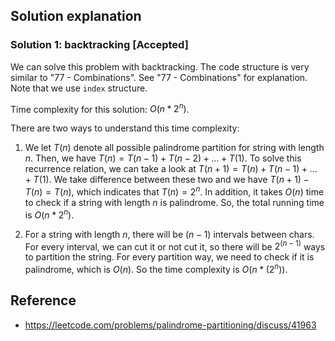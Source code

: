 ## Solution explanation

### Solution 1: backtracking [Accepted]

We can solve this problem with backtracking. The code structure is very similar to "77 - Combinations".
See "77 - Combinations" for explanation. Note that we use `index` structure.

Time complexity for this solution: $O(n*2^n)$.

There are two ways to understand this time complexity:

1. We let $T(n)$ denote all possible palindrome partition for string with length $n$. Then, we have
$T(n) = T(n-1) + T(n-2) + \dots + T(1)$. To solve this recurrence relation, we can take a look 
at $T(n+1) = T(n) + T(n-1) + \dots + T(1)$. We take difference between these two and we have
$T(n+1) - T(n) = T(n)$, which indicates that $T(n) = 2^n$. In addition, it takes $O(n)$ time to check
if a string with length $n$ is palindrome. So, the total running time is $O(n*2^n)$.

2. For a string with length $n$, there will be $(n - 1)$ intervals between chars.
For every interval, we can cut it or not cut it, so there will be $2^(n - 1)$ ways to partition the string.
For every partition way, we need to check if it is palindrome, which is $O(n)$.
So the time complexity is $O(n*(2^n))$.


## Reference

- https://leetcode.com/problems/palindrome-partitioning/discuss/41963